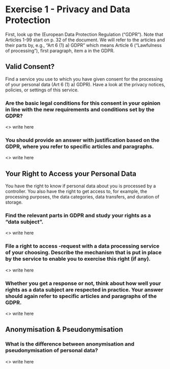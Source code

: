 # Exercise 1 - Privacy and Data Protection

First, look up the (European Data Protection Regulation (“GDPR”). Note that Articles 1-99 start on p. 32 of the document. We will refer to the articles and their parts by, e.g., “Art 6 (1) a) GDPR” which means Article 6 (“Lawfulness of processing”), first paragraph, item a in the GDPR.

## Valid Consent?

Find a service you use to which you have given consent for the processing of your personal data (Art 6 (1) a) GDPR). Have a look at the privacy notices, policies, or settings of this service.

### Are the basic legal conditions for this consent in your opinion in line with the new requirements and conditions set by the GDPR?

<> write here

### You should provide an answer with justification based on the GDPR, where you refer to specific articles and paragraphs.

<> write here

## Your Right to Access your Personal Data

You have the right to know if personal data about you is processed by a controller. You also have the right to get access to, for example, the processing purposes, the data categories, data transfers, and duration of storage.

### Find the relevant parts in GDPR and study your rights as a “data subject”.

<> write here

### File a right to access -request with a data processing service of your choosing. Describe the mechanism that is put in place by the service to enable you to exercise this right (if any).

<> write here

### Whether you get a response or not, think about how well your rights as a data subject are respected in practice. Your answer should again refer to specific articles and paragraphs of the GDPR.

<> write here

## Anonymisation & Pseudonymisation

### What is the difference between anonymisation and pseudonymisation of personal data?

<> write here